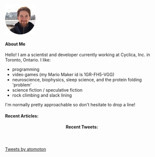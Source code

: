 ![image](images/self-mountain-small.png)
#### About Me
Hello! I am a scientist and developer currently working at Cyclica,
Inc. in Toronto, Ontario. I like:

* programming
* video games (my Mario Maker id is 1GR-FH5-VGG)
* neuroscience, biophysics, sleep science, and the protein folding 'problem'
* science fiction / speculative fiction
* rock climbing and slack lining

I'm normally pretty approachable so don't hesitate to drop a line!


  <h4 id="recents-widget">
      Recent Articles:
  </h4>

<section>
<div id="medium-widget"></div>
    <script src="/assets/js/widget.js"></script>
    <script>MediumWidget.Init({renderTo: '#medium-widget', params: {"resource":"https://medium.com/@atomoton","postsPerLine":1,"limit":3,"picture":"none","fields":["description","author","claps","publishAt"],"ratio":"original"}})</script>
</section>

<header>
  <h4 id="twitter-widget">
      Recent Tweets:
  </h4>
</header>
<section>
  <a class="twitter-timeline" data-height="400" data-dnt="true" data-tweet-limit="3" data-chrome="nofooter noheader noborders transparent" href="https://twitter.com/atomoton?ref_src=twsrc%5Etfw"> Tweets by atomoton </a> <script src="/assets/js/twitter.js" charset="utf-8" content-type="application/javascript"> </script>
</section>

